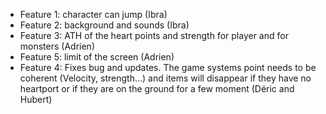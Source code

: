 - Feature 1: character can jump (Ibra)
- Feature 2: background and sounds (Ibra)
- Feature 3: ATH of the heart points and strength for player and for monsters (Adrien)
- Feature 5: limit of the screen (Adrien)
- Feature 4: Fixes bug and updates. The game systems point needs to be coherent (Velocity, strength...) and items will disappear if they have no heartport or if they are on the ground for a few moment (Déric and Hubert)
